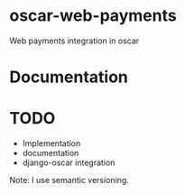 oscar-web-payments
======================

Web payments integration in oscar

Documentation
=============


TODO
====

* Implementation
* documentation
* django-oscar integration

Note: I use semantic versioning.
